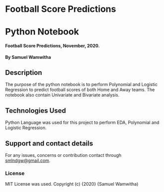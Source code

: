 # Football Score Predictions
# Python Notebook
#### Football Score Predictions, November, 2020.
#### By **Samuel Wamwitha**
## Description
The purpose of the python notebook is to perform Polynomial and Logistic Regression to predict football scores of both Home and Away teams. The notebook also contain Univariate and Bivariate analysis.
## Technologies Used
Python Language was used for this project to perform EDA, Polynomial and Logistic Regression.
## Support and contact details
For any issues, concerns or contribution contact through smlndgw@gmail.com.
### License
MIT License was used.
Copyright (c) {2020} {Samuel Wamwitha)
